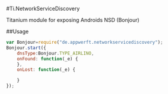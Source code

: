 #Ti.NetworkServiceDiscovery

Titanium module for exposing Androids NSD (Bonjour)


##Usage
```javascript
var Bonjour=require("de.appwerft.networkservicediscovery");
Bonjour.start({
    dnsType:Bonjour.TYPE_AIRLINO,
    onFound: function(_e) {
    },
    onLost: function(_e) {

    }
});

```